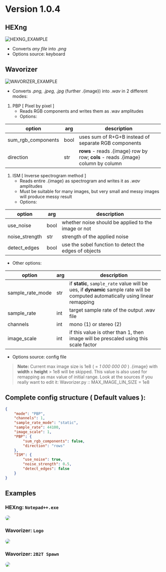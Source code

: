 # Version 1.0.4

## HEXng

![HEXNG_EXAMPLE](Examples/Hexng_1.png)

- Converts _any file_ into _.png_
- Options source: keyboard

## Wavorizer

![WAVORIZER_EXAMPLE](Examples/Wavorizer_1.png)

- Converts _.png, .jpeg, .jpg_ (further .{image}) into _.wav_ in 2 different modes:
1.  PBP [ Pixel by pixel ]
    - Reads RGB components and writes them as .wav amplitudes
    - Options: 
      
option             | arg  | description
-------------------|------|------------
sum_rgb_components | bool | uses sum of R+G+B instead of separate RGB components
direction          | str  | **rows** - reads .{image} row by row; **cols** - reads .{image} column by column 

1. ISM [ Inverse spectrogram method ]
    - Reads entire .{image} as spectrogram and writes it as _.wav_ amplitudes
    - Must be suitable for many images, but very small and messy images will produce messy result
    - Options: 

option         | arg  | description
---------------|------|------------
use_noise      | bool | whether noise should be applied to the image or not
noise_strength | str  | strength of the applied noise
detect_edges   | bool | use the sobel function to detect the edges of objects
 
- Other options:

option             | arg  | description
-------------------|------|------------
sample_rate_mode   | str  | if **static**, `sample_rate` value will be ues, if **dynamic** sample rate will be computed automatically using linear remapping
sample_rate        | int  | target sample rate of the output .wav file
channels           | int  | mono (1) or stereo (2)
image_scale        | int  | if this value is other than 1, then image will be prescaled using this scale factor

- Options source: config file

> **Note:**
> Current max image size is 1e8 ( =  _1 000 000 00_ )
> .{image} with **width** x **height** > 1e8 will be skipped.
> This value is also used for remapping as max value of initial range.
> Look at the sources if you really want to edit it:
> Wavorizer.py :: MAX_IMAGE_LIN_SIZE = 1e8

## Complete config structure ( Default values ):
``` JSON
{
    "mode": "PBP",
    "channels": 1,
    "sample_rate_mode": "static",
    "sample_rate": 44100,
    "image_scale": 1,
    "PBP": {
        "sum_rgb_components": false,
        "direction": "rows"
    },
    "ISM": {
        "use_noise": true,
        "noise_strength": 0.5,
        "detect_edges": false
    }
}
```

## Examples

### HEXng: `Notepad++.exe`
<img src="Examples/notepad++.exe.png" style="border-radius: 32px"> 

### Wavorizer: `Logo`
<img src="Examples/Logo_Both.png" style="border-radius: 32px"> 

### Wavorizer: `2B2T Spawn`
<img src="Examples/2B2T.png" style="border-radius: 32px"> 
